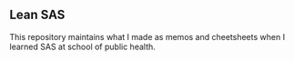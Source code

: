 Lean SAS
--------

This repository maintains what I made as memos and cheetsheets when I learned SAS at school of public health.


